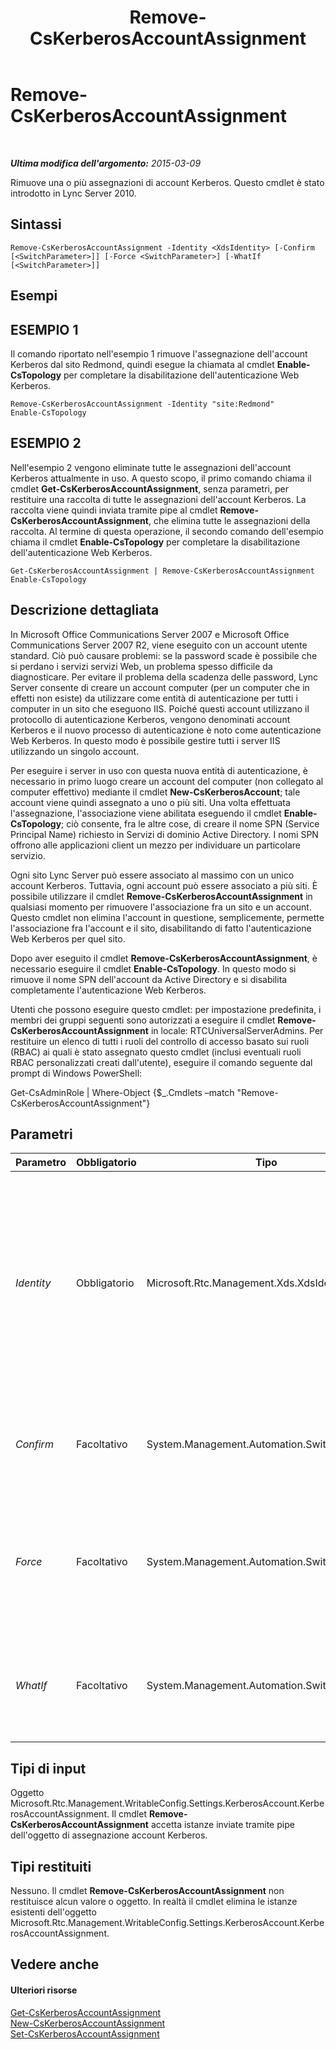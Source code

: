 ﻿---
title: Remove-CsKerberosAccountAssignment
TOCTitle: Remove-CsKerberosAccountAssignment
ms:assetid: f878fed1-ee6d-4275-8f76-2bc134e465c2
ms:mtpsurl: https://technet.microsoft.com/it-it/library/Gg413052(v=OCS.15)
ms:contentKeyID: 49302518
ms.date: 08/24/2015
mtps_version: v=OCS.15
ms.translationtype: HT
---

# Remove-CsKerberosAccountAssignment

 

_**Ultima modifica dell'argomento:** 2015-03-09_

Rimuove una o più assegnazioni di account Kerberos. Questo cmdlet è stato introdotto in Lync Server 2010.

## Sintassi

    Remove-CsKerberosAccountAssignment -Identity <XdsIdentity> [-Confirm [<SwitchParameter>]] [-Force <SwitchParameter>] [-WhatIf [<SwitchParameter>]]

## Esempi

## ESEMPIO 1

Il comando riportato nell'esempio 1 rimuove l'assegnazione dell'account Kerberos dal sito Redmond, quindi esegue la chiamata al cmdlet **Enable-CsTopology** per completare la disabilitazione dell'autenticazione Web Kerberos.

    Remove-CsKerberosAccountAssignment -Identity "site:Redmond"
    Enable-CsTopology

## ESEMPIO 2

Nell'esempio 2 vengono eliminate tutte le assegnazioni dell'account Kerberos attualmente in uso. A questo scopo, il primo comando chiama il cmdlet **Get-CsKerberosAccountAssignment**, senza parametri, per restituire una raccolta di tutte le assegnazioni dell'account Kerberos. La raccolta viene quindi inviata tramite pipe al cmdlet **Remove-CsKerberosAccountAssignment**, che elimina tutte le assegnazioni della raccolta. Al termine di questa operazione, il secondo comando dell'esempio chiama il cmdlet **Enable-CsTopology** per completare la disabilitazione dell'autenticazione Web Kerberos.

    Get-CsKerberosAccountAssignment | Remove-CsKerberosAccountAssignment
    Enable-CsTopology

## Descrizione dettagliata

In Microsoft Office Communications Server 2007 e Microsoft Office Communications Server 2007 R2, viene eseguito con un account utente standard. Ciò può causare problemi: se la password scade è possibile che si perdano i servizi servizi Web, un problema spesso difficile da diagnosticare. Per evitare il problema della scadenza delle password, Lync Server consente di creare un account computer (per un computer che in effetti non esiste) da utilizzare come entità di autenticazione per tutti i computer in un sito che eseguono IIS. Poiché questi account utilizzano il protocollo di autenticazione Kerberos, vengono denominati account Kerberos e il nuovo processo di autenticazione è noto come autenticazione Web Kerberos. In questo modo è possibile gestire tutti i server IIS utilizzando un singolo account.

Per eseguire i server in uso con questa nuova entità di autenticazione, è necessario in primo luogo creare un account del computer (non collegato al computer effettivo) mediante il cmdlet **New-CsKerberosAccount**; tale account viene quindi assegnato a uno o più siti. Una volta effettuata l'assegnazione, l'associazione viene abilitata eseguendo il cmdlet **Enable-CsTopology**; ciò consente, fra le altre cose, di creare il nome SPN (Service Principal Name) richiesto in Servizi di dominio Active Directory. I nomi SPN offrono alle applicazioni client un mezzo per individuare un particolare servizio.

Ogni sito Lync Server può essere associato al massimo con un unico account Kerberos. Tuttavia, ogni account può essere associato a più siti. È possibile utilizzare il cmdlet **Remove-CsKerberosAccountAssignment** in qualsiasi momento per rimuovere l'associazione fra un sito e un account. Questo cmdlet non elimina l'account in questione, semplicemente, permette l'associazione fra l'account e il sito, disabilitando di fatto l'autenticazione Web Kerberos per quel sito.

Dopo aver eseguito il cmdlet **Remove-CsKerberosAccountAssignment**, è necessario eseguire il cmdlet **Enable-CsTopology**. In questo modo si rimuove il nome SPN dell'account da Active Directory e si disabilita completamente l'autenticazione Web Kerberos.

Utenti che possono eseguire questo cmdlet: per impostazione predefinita, i membri dei gruppi seguenti sono autorizzati a eseguire il cmdlet **Remove-CsKerberosAccountAssignment** in locale: RTCUniversalServerAdmins. Per restituire un elenco di tutti i ruoli del controllo di accesso basato sui ruoli (RBAC) ai quali è stato assegnato questo cmdlet (inclusi eventuali ruoli RBAC personalizzati creati dall'utente), eseguire il comando seguente dal prompt di Windows PowerShell:

Get-CsAdminRole | Where-Object {$\_.Cmdlets –match "Remove-CsKerberosAccountAssignment"}

## Parametri


<table>
<colgroup>
<col style="width: 25%" />
<col style="width: 25%" />
<col style="width: 25%" />
<col style="width: 25%" />
</colgroup>
<thead>
<tr class="header">
<th>Parametro</th>
<th>Obbligatorio</th>
<th>Tipo</th>
<th>Descrizione</th>
</tr>
</thead>
<tbody>
<tr class="odd">
<td><p><em>Identity</em></p></td>
<td><p>Obbligatorio</p></td>
<td><p>Microsoft.Rtc.Management.Xds.XdsIdentity</p></td>
<td><p>Identificatore univoco del sito per cui si desidera rimuovere l'assegnazione dell'account Kerberos. Si tratta dell'identità del sito, non dell'account Kerberos. Ad esempio: -Identity &quot;site:Redmond&quot;.</p></td>
</tr>
<tr class="even">
<td><p><em>Confirm</em></p></td>
<td><p>Facoltativo</p></td>
<td><p>System.Management.Automation.SwitchParameter</p></td>
<td><p>Viene visualizzata una richiesta di conferma prima di eseguire il comando.</p></td>
</tr>
<tr class="odd">
<td><p><em>Force</em></p></td>
<td><p>Facoltativo</p></td>
<td><p>System.Management.Automation.SwitchParameter</p></td>
<td><p>Se presente, consente di ignorare tutti i messaggi di errore ad eccezione dei messaggi di errori irreversibili.</p></td>
</tr>
<tr class="even">
<td><p><em>WhatIf</em></p></td>
<td><p>Facoltativo</p></td>
<td><p>System.Management.Automation.SwitchParameter</p></td>
<td><p>Descrive ciò che accadrebbe se si eseguisse il comando senza eseguirlo realmente.</p></td>
</tr>
</tbody>
</table>


## Tipi di input

Oggetto Microsoft.Rtc.Management.WritableConfig.Settings.KerberosAccount.KerberosAccountAssignment. Il cmdlet **Remove-CsKerberosAccountAssignment** accetta istanze inviate tramite pipe dell'oggetto di assegnazione account Kerberos.

## Tipi restituiti

Nessuno. Il cmdlet **Remove-CsKerberosAccountAssignment** non restituisce alcun valore o oggetto. In realtà il cmdlet elimina le istanze esistenti dell'oggetto Microsoft.Rtc.Management.WritableConfig.Settings.KerberosAccount.KerberosAccountAssignment.

## Vedere anche

#### Ulteriori risorse

[Get-CsKerberosAccountAssignment](get-cskerberosaccountassignment.md)  
[New-CsKerberosAccountAssignment](new-cskerberosaccountassignment.md)  
[Set-CsKerberosAccountAssignment](set-cskerberosaccountassignment.md)

